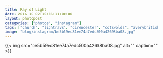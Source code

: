 ```yaml
---
title: Ray of Light
date: 2016-10-02T15:36:11+00:00
layout: photopost
categories: ["photos", "instagram"]
tags: ["church", "lightrays", "cirencester", "cotswolds", "averybritishroadtrip"]
image: "blog/instagram/be5b59ec81ee74a7edc500a42698ba08.jpg"
---
```


{{< img src="be5b59ec81ee74a7edc500a42698ba08.jpg" alt="" caption="" >}}




